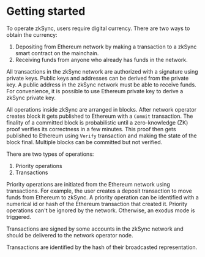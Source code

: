 # Getting started

To operate zkSync, users require digital currency. There are two ways to obtain the currency:

1. Depositing from Ethereum network by making a transaction to a zkSync smart contract on the mainchain.
2. Receiving funds from anyone who already has funds in the network.

All transactions in the zkSync network are authorized with a signature using private keys. Public keys and addresses can be derived from the private key. A public address in the zkSync network must be able to receive funds. For convenience, it is possible to use Ethereum private key to derive a zkSync private key.

All operations inside zkSync are arranged in blocks. After network operator creates block it gets published to Ethereum with a `Commit` transaction. The finality of a committed block is probabilistic until a zero-knowledge (ZK) proof verifies its correctness in a few minutes. This proof then gets published to Ethereum using `Verify` transaction and making the state of the block final. Multiple blocks can be committed but not verified.

There are two types of operations:

1. Priority operations
2. Transactions

Priority operations are initiated from the Ethereum network using transactions. For example, the user creates a deposit transaction to move funds from Ethereum to zkSync. A priority operation can be identified with a numerical id or hash of the Ethereum transaction that created it. Priority operations can't be ignored by the network. Otherwise, an exodus mode is triggered.

Transactions are signed by some accounts in the zkSync network and should be delivered to the network operator node. 

Transactions are identified by the hash of their broadcasted representation.
